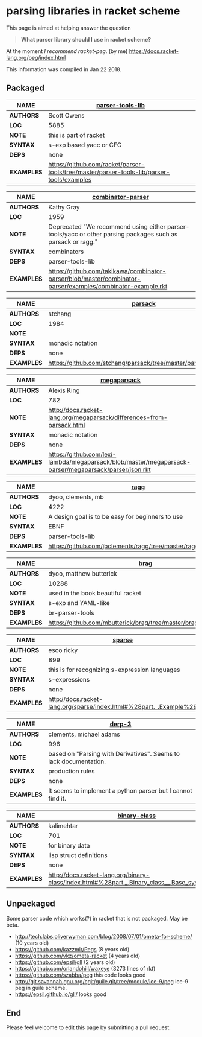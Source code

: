 # parsing libraries in racket scheme

This page is aimed at helping answer the question

> **What parser library should I use in racket scheme?**

At the moment *I recommend racket-peg*. (by me) https://docs.racket-lang.org/peg/index.html

This information was compiled in Jan 22 2018.

## Packaged

| **NAME** | [parser-tools-lib](http://docs.racket-lang.org/parser-tools/index.html?q=parser-tools) |
|----------|------|
| **AUTHORS** | Scott Owens |
| **LOC** | 5885 |
| **NOTE** | this is part of racket |
| **SYNTAX** | s-exp based yacc or CFG |
| **DEPS** | none |
| **EXAMPLES** | https://github.com/racket/parser-tools/tree/master/parser-tools-lib/parser-tools/examples |


| **NAME** | [combinator-parser](http://docs.racket-lang.org/combinator-parser/index.html) |
|----------|------|
| **AUTHORS** | Kathy Gray |
| **LOC** | 1959 |
| **NOTE** | Deprecated "We recommend using either parser-tools/yacc or other parsing packages such as parsack or ragg." |
| **SYNTAX** | combinators |
| **DEPS** | parser-tools-lib |
| **EXAMPLES** | https://github.com/takikawa/combinator-parser/blob/master/combinator-parser/examples/combinator-example.rkt |

| **NAME** | [parsack](http://docs.racket-lang.org/parsack/index.html) |
|----------|------|
| **AUTHORS** | stchang |
| **LOC** | 1984 |
| **NOTE** | |
| **SYNTAX** | monadic notation |
| **DEPS** | none |
| **EXAMPLES** | https://github.com/stchang/parsack/tree/master/parsack/examples |


| **NAME** | [megaparsack](http://docs.racket-lang.org/megaparsack/) |
|----------|------|
| **AUTHORS** | Alexis King |
| **LOC** | 782 |
| **NOTE** | http://docs.racket-lang.org/megaparsack/differences-from-parsack.html |
| **SYNTAX** | monadic notation |
| **DEPS** | none |
| **EXAMPLES** | https://github.com/lexi-lambda/megaparsack/blob/master/megaparsack-parser/megaparsack/parser/json.rkt |


| **NAME** | [ragg](https://pkgs.racket-lang.org/package/ragg) |
|----------|------|
| **AUTHORS** | dyoo, clements, mb |
| **LOC** | 4222 |
| **NOTE** | A design goal is to be easy for beginners to use |
| **SYNTAX** | EBNF |
| **DEPS** | parser-tools-lib |
| **EXAMPLES** | https://github.com/jbclements/ragg/tree/master/ragg/examples |

| **NAME** | [brag](http://docs.racket-lang.org/brag/) |
|----------|------|
| **AUTHORS** | dyoo, matthew butterick |
| **LOC** | 10288 |
| **NOTE** | used in the book beautiful racket |
| **SYNTAX** | s-exp and YAML-like |
| **DEPS** | br-parser-tools |
| **EXAMPLES** | https://github.com/mbutterick/brag/tree/master/brag/brag/examples |

| **NAME** | [sparse](http://docs.racket-lang.org/sparse/index.html) |
|----------|------|
| **AUTHORS** | esco ricky |
| **LOC** | 899 |
| **NOTE** | this is for recognizing s-expression languages |
| **SYNTAX** | s-expressions |
| **DEPS** | none |
| **EXAMPLES** | http://docs.racket-lang.org/sparse/index.html#%28part._.Example%29 |


| **NAME** | [derp-3](https://pkgs.racket-lang.org/package/derp-3) |
|----------|------|
| **AUTHORS** | clements, michael adams |
| **LOC** | 996 |
| **NOTE** | based on "Parsing with Derivatives". Seems to lack documentation. |
| **SYNTAX** | production rules |
| **DEPS** | none |
| **EXAMPLES** | It seems to implement a python parser but I cannot find it. |


| **NAME** | [binary-class](https://pkgs.racket-lang.org/package/binary-class) |
|----------|------|
| **AUTHORS** | kalimehtar |
| **LOC** | 701 |
| **NOTE** | for binary data |
| **SYNTAX** | lisp struct definitions |
| **DEPS** | none |
| **EXAMPLES** | http://docs.racket-lang.org/binary-class/index.html#%28part._.Binary_class__.Base_system_%29 |

## Unpackaged

Some parser code which works(?) in racket that is not packaged. May be beta.

* http://tech.labs.oliverwyman.com/blog/2008/07/01/ometa-for-scheme/ (10 years old)
* https://github.com/kazzmir/Pegs (8 years old)
* https://github.com/vkz/ometa-racket (4 years old)
* https://github.com/epsil/gll (2 years old)
* https://github.com/orlandohill/waxeye (3273 lines of rkt)
* https://github.com/szabba/peg this code looks good
* http://git.savannah.gnu.org/cgit/guile.git/tree/module/ice-9/peg ice-9 peg in guile scheme.
* https://epsil.github.io/gll/ looks good

## End

Please feel welcome to edit this page by submitting a pull request.
